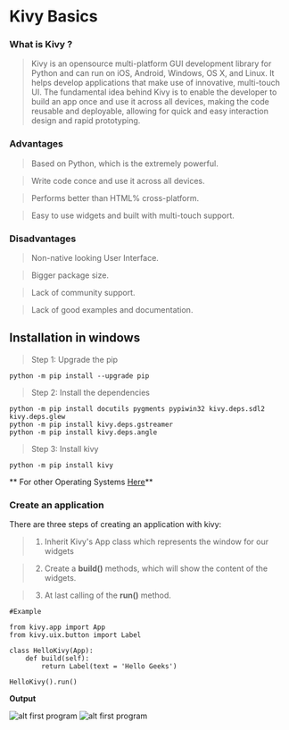 # Kivy Basics

### What is Kivy ?

> Kivy is an opensource multi-platform GUI development library for Python and can run on iOS, Android, Windows, OS X, and Linux. It helps develop applications that make use of innovative, multi-touch UI. The fundamental idea behind Kivy is to enable the developer to build an app once and use it across all devices, making the code reusable and deployable, allowing for quick and easy interaction design and rapid prototyping.

### Advantages
> Based on Python, which is the extremely powerful.

> Write code conce and use it across all devices.

> Performs better than HTML% cross-platform.

> Easy to use widgets and built with multi-touch support.

### Disadvantages
> Non-native looking User Interface.

> Bigger package size.

> Lack of community support.

> Lack of good examples and documentation.

## Installation in windows

> Step 1: Upgrade the pip

```python -m pip install --upgrade pip ```

> Step 2: Install the dependencies

```
python -m pip install docutils pygments pypiwin32 kivy.deps.sdl2 kivy.deps.glew
python -m pip install kivy.deps.gstreamer
python -m pip install kivy.deps.angle
```

> Step 3: Install kivy

```python -m pip install kivy```

** For other Operating Systems [Here](https://kivy.org/doc/stable/gettingstarted/installation.html#installation-canonical)**

### Create an application
There are three steps of creating an application with kivy:

> 1. Inherit Kivy's App class which represents the window for our widgets

> 2. Create a **build()** methods, which will show the content of the widgets.

> 3. At last calling of the **run()** method.


```
#Example

from kivy.app import App
from kivy.uix.button import Label

class HelloKivy(App):
    def build(self):
        return Label(text = 'Hello Geeks')

HelloKivy().run()
```

**Output**

![alt first program](ScreenShots/KivyRun1.PNG)
![alt first program](ScreenShots/KivyOut1.png)
